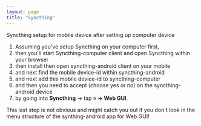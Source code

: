 ```yaml
---
layout: page
title: "Syncthing"
---
```



Syncthing setup for mobile device after setting up computer device

1. Assuming you've setup Syncthing on your computer first,
2. then you'll start Syncthing-computer client and open Syncthing within your browser 
3. then install then open syncthing-android client on your mobile
4. and next find the mobile device-id within syncthing-android
5. and next add this mobile device-id to syncthing-computer
6. and then you need to accept (choose yes or no) on the syncthing-android device
7. by going into **Syncthing** → tap **≡ → Web GUI**.

This last step is not obvious and might catch you out if you don't look in the menu structure of the synthing-android app for Web GUI!
